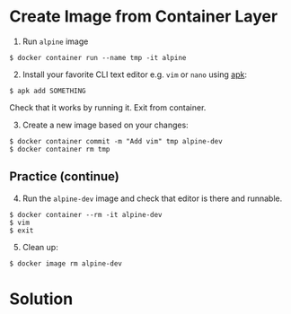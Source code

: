 
# Create Image from Container Layer

1. Run `alpine` image

```console
$ docker container run --name tmp -it alpine
```

2. Install your favorite CLI text editor e.g. `vim` or `nano` using [apk](https://wiki.alpinelinux.org/wiki/Alpine_Linux_package_management):

```console
$ apk add SOMETHING
```

Check that it works by running it. Exit from container.

3. Create a new image based on your changes:

```console
$ docker container commit -m "Add vim" tmp alpine-dev
$ docker container rm tmp
```

## Practice (continue)

4. Run the `alpine-dev` image and check that editor is there and runnable.

```console
$ docker container --rm -it alpine-dev
$ vim
$ exit
```

5. Clean up:

```console
$ docker image rm alpine-dev
```

# Solution
